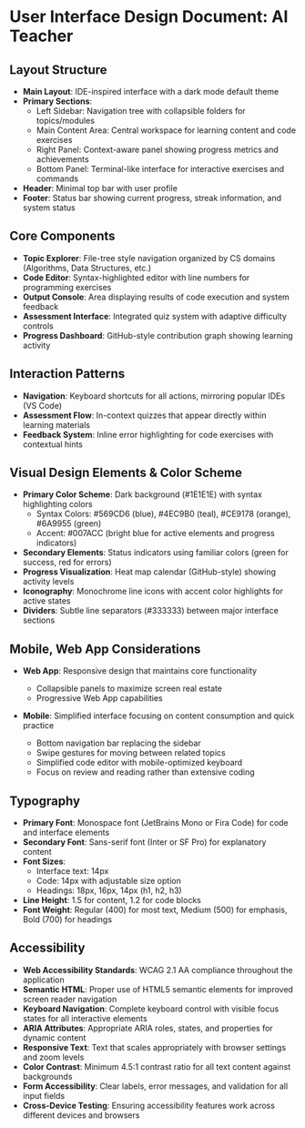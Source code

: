 # User Interface Design Document: AI Teacher

## Layout Structure

- **Main Layout**: IDE-inspired interface with a dark mode default theme
- **Primary Sections**:
  - Left Sidebar: Navigation tree with collapsible folders for topics/modules
  - Main Content Area: Central workspace for learning content and code exercises
  - Right Panel: Context-aware panel showing progress metrics and achievements
  - Bottom Panel: Terminal-like interface for interactive exercises and commands
- **Header**: Minimal top bar with user profile
- **Footer**: Status bar showing current progress, streak information, and system status

## Core Components

- **Topic Explorer**: File-tree style navigation organized by CS domains (Algorithms, Data Structures, etc.)
- **Code Editor**: Syntax-highlighted editor with line numbers for programming exercises
- **Output Console**: Area displaying results of code execution and system feedback
- **Assessment Interface**: Integrated quiz system with adaptive difficulty controls
- **Progress Dashboard**: GitHub-style contribution graph showing learning activity

## Interaction Patterns

- **Navigation**: Keyboard shortcuts for all actions, mirroring popular IDEs (VS Code)
- **Assessment Flow**: In-context quizzes that appear directly within learning materials
- **Feedback System**: Inline error highlighting for code exercises with contextual hints

## Visual Design Elements & Color Scheme

- **Primary Color Scheme**: Dark background (#1E1E1E) with syntax highlighting colors
  - Syntax Colors: #569CD6 (blue), #4EC9B0 (teal), #CE9178 (orange), #6A9955 (green)
  - Accent: #007ACC (bright blue for active elements and progress indicators)
- **Secondary Elements**: Status indicators using familiar colors (green for success, red for errors)
- **Progress Visualization**: Heat map calendar (GitHub-style) showing activity levels
- **Iconography**: Monochrome line icons with accent color highlights for active states
- **Dividers**: Subtle line separators (#333333) between major interface sections

## Mobile, Web App Considerations

- **Web App**: Responsive design that maintains core functionality
  - Collapsible panels to maximize screen real estate
  - Progressive Web App capabilities 
  
- **Mobile**: Simplified interface focusing on content consumption and quick practice
  - Bottom navigation bar replacing the sidebar
  - Swipe gestures for moving between related topics
  - Simplified code editor with mobile-optimized keyboard
  - Focus on review and reading rather than extensive coding

## Typography

- **Primary Font**: Monospace font (JetBrains Mono or Fira Code) for code and interface elements
- **Secondary Font**: Sans-serif font (Inter or SF Pro) for explanatory content
- **Font Sizes**:
  - Interface text: 14px
  - Code: 14px with adjustable size option
  - Headings: 18px, 16px, 14px (h1, h2, h3)
- **Line Height**: 1.5 for content, 1.2 for code blocks
- **Font Weight**: Regular (400) for most text, Medium (500) for emphasis, Bold (700) for headings

## Accessibility

- **Web Accessibility Standards**: WCAG 2.1 AA compliance throughout the application
- **Semantic HTML**: Proper use of HTML5 semantic elements for improved screen reader navigation
- **Keyboard Navigation**: Complete keyboard control with visible focus states for all interactive elements
- **ARIA Attributes**: Appropriate ARIA roles, states, and properties for dynamic content
- **Responsive Text**: Text that scales appropriately with browser settings and zoom levels
- **Color Contrast**: Minimum 4.5:1 contrast ratio for all text content against backgrounds
- **Form Accessibility**: Clear labels, error messages, and validation for all input fields
- **Cross-Device Testing**: Ensuring accessibility features work across different devices and browsers